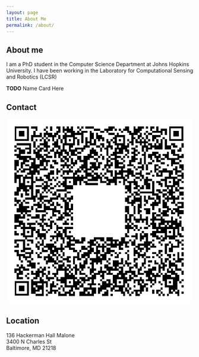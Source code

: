```yaml
---
layout: page
title: About Me
permalink: /about/
---
```


## About me
I am a PhD student in the Computer Science Department at Johns Hopkins
University. I have been working in the Laboratory for Computational
Sensing and Robotics (LCSR) 

**TODO** Name Card Here 

## Contact 

![Business Card](./assets/businesscard/vcard.png)

## Location
136 Hackerman Hall Malone <br>
3400 N Charles St <br>
Baltimore, MD 21218 

